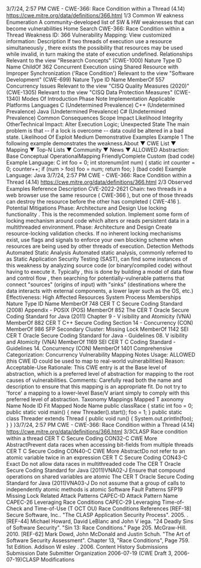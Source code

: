 3/7/24, 2:57 PM CWE - CWE-366: Race Condition within a Thread (4.14)
https://cwe.mitre.org/data/deﬁnitions/366.html 1/3
Common W eakness Enumeration
A community-developed list of SW & HW weaknesses that can become
vulnerabilities
Home Search
CWE-366: Race Condition within a Thread
Weakness ID: 366
Vulnerability Mapping: 
View customized information:
 Description
If two threads of execution use a resource simultaneously , there exists the possibility that resources may be used while invalid, in turn
making the state of execution undefined.
 Relationships
 Relevant to the view "Research Concepts" (CWE-1000)
Nature Type ID Name
ChildOf 362 Concurrent Execution using Shared Resource with Improper Synchronization ('Race
Condition')
 Relevant to the view "Software Development" (CWE-699)
Nature Type ID Name
MemberOf 557 Concurrency Issues
 Relevant to the view "CISQ Quality Measures (2020)" (CWE-1305)
 Relevant to the view "CISQ Data Protection Measures" (CWE-1340)
 Modes Of Introduction
Phase Note
Implementation
 Applicable Platforms
Languages
C (Undetermined Prevalence)
C++ (Undetermined Prevalence)
Java (Undetermined Prevalence)
C# (Undetermined Prevalence)
 Common Consequences
Scope Impact Likelihood
Integrity
OtherTechnical Impact: Alter Execution Logic; Unexpected State
The main problem is that -- if a lock is overcome -- data could be altered in a bad state.
 Likelihood Of Exploit
Medium
 Demonstrative Examples
Example 1
The following example demonstrates the weakness.About ▼ CWE List ▼ Mapping ▼ Top-N Lists ▼ Community ▼ News ▼
ALLOWED
Abstraction: Base
Conceptual OperationalMapping
FriendlyComplete Custom
(bad code) Example Language: C 
int foo = 0;
int storenum(int num) {
static int counter = 0;
counter++;
if (num > foo) foo = num;
return foo;
}
(bad code) Example Language: Java 3/7/24, 2:57 PM CWE - CWE-366: Race Condition within a Thread (4.14)
https://cwe.mitre.org/data/deﬁnitions/366.html 2/3
 Observed Examples
Reference Description
CVE-2022-2621 Chain: two threads in a web browser use the same resource ( CWE-366 ), but one of those threads can
destroy the resource before the other has completed ( CWE-416 ).
 Potential Mitigations
Phase: Architecture and Design
Use locking functionality . This is the recommended solution. Implement some form of locking mechanism around code which
alters or reads persistent data in a multithreaded environment.
Phase: Architecture and Design
Create resource-locking validation checks. If no inherent locking mechanisms exist, use flags and signals to enforce your own
blocking scheme when resources are being used by other threads of execution.
 Detection Methods
Automated Static Analysis
Automated static analysis, commonly referred to as Static Application Security Testing (SAST), can find some instances of this
weakness by analyzing source code (or binary/compiled code) without having to execute it. Typically , this is done by building a
model of data flow and control flow , then searching for potentially-vulnerable patterns that connect "sources" (origins of input)
with "sinks" (destinations where the data interacts with external components, a lower layer such as the OS, etc.)
Effectiveness: High
 Affected Resources
System Process
 Memberships
Nature Type ID Name
MemberOf 748 CER T C Secure Coding Standard (2008) Appendix - POSIX (POS)
MemberOf 852 The CER T Oracle Secure Coding Standard for Java (2011) Chapter 9 - V isibility and Atomicity
(VNA)
MemberOf 882 CER T C++ Secure Coding Section 14 - Concurrency (CON)
MemberOf 986 SFP Secondary Cluster: Missing Lock
MemberOf 1142 SEI CER T Oracle Secure Coding Standard for Java - Guidelines 08. V isibility and Atomicity
(VNA)
MemberOf 1169 SEI CER T C Coding Standard - Guidelines 14. Concurrency (CON)
MemberOf 1401 Comprehensive Categorization: Concurrency
 Vulnerability Mapping Notes
Usage: ALLOWED (this CWE ID could be used to map to real-world vulnerabilities)
Reason: Acceptable-Use
Rationale:
This CWE entry is at the Base level of abstraction, which is a preferred level of abstraction for mapping to the root causes of
vulnerabilities.
Comments:
Carefully read both the name and description to ensure that this mapping is an appropriate fit. Do not try to 'force' a mapping to a
lower-level Base/V ariant simply to comply with this preferred level of abstraction.
 Taxonomy Mappings
Mapped T axonomy Name Node ID Fit Mapped Node Name
public classRace {
static int foo = 0;
public static void main() {
new Threader().start();
foo = 1;
}
public static class Threader extends Thread {
public void run() {
System.out.println(foo);
}
}
}3/7/24, 2:57 PM CWE - CWE-366: Race Condition within a Thread (4.14)
https://cwe.mitre.org/data/deﬁnitions/366.html 3/3CLASP Race condition within a thread
CER T C Secure Coding CON32-C CWE More
AbstractPrevent data races when accessing bit-fields from multiple
threads
CER T C Secure Coding CON40-C CWE More
AbstractDo not refer to an atomic variable twice in an expression
CER T C Secure Coding CON43-C Exact Do not allow data races in multithreaded code
The CER T Oracle Secure
Coding Standard for Java
(2011)VNA02-J Ensure that compound operations on shared variables are
atomic
The CER T Oracle Secure
Coding Standard for Java
(2011)VNA03-J Do not assume that a group of calls to independently atomic
methods is atomic
Software Fault Patterns SFP19 Missing Lock
 Related Attack Patterns
CAPEC-ID Attack Pattern Name
CAPEC-26 Leveraging Race Conditions
CAPEC-29 Leveraging Time-of-Check and Time-of-Use (T OCT OU) Race Conditions
 References
[REF-18] Secure Software, Inc.. "The CLASP Application Security Process". 2005.
.
[REF-44] Michael Howard, David LeBlanc and John V iega. "24 Deadly Sins of Software Security". "Sin 13: Race Conditions."
Page 205. McGraw-Hill. 2010.
[REF-62] Mark Dowd, John McDonald and Justin Schuh. "The Art of Software Security Assessment". Chapter 13, "Race
Conditions", Page 759. 1st Edition. Addison W esley . 2006.
 Content History
 Submissions
Submission Date Submitter Organization
2006-07-19
(CWE Draft 3, 2006-07-19)CLASP
 Modifications